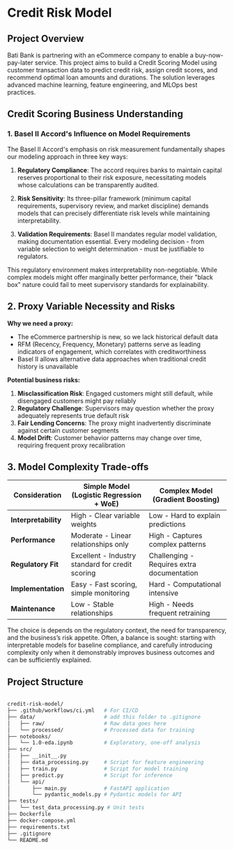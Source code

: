 # Credit Risk Model

## Project Overview

Bati Bank is partnering with an eCommerce company to enable a buy-now-pay-later service. This project aims to build a Credit Scoring Model using customer transaction data to predict credit risk, assign credit scores, and recommend optimal loan amounts and durations. The solution leverages advanced machine learning, feature engineering, and MLOps best practices.

## Credit Scoring Business Understanding

### 1. Basel II Accord's Influence on Model Requirements

The Basel II Accord's emphasis on risk measurement fundamentally shapes our modeling approach in three key ways:
1. **Regulatory Compliance**: The accord requires banks to maintain capital reserves proportional to their risk exposure, necessitating models whose calculations can be transparently audited.

2. **Risk Sensitivity**: Its three-pillar framework (minimum capital requirements, supervisory review, and market discipline) demands models that can precisely differentiate risk levels while maintaining interpretability.

3. **Validation Requirements**: Basel II mandates regular model validation, making documentation essential. Every modeling decision - from variable selection to weight determination - must be justifiable to regulators.

This regulatory environment makes interpretability non-negotiable. While complex models might offer marginally better performance, their "black box" nature could fail to meet supervisory standards for explainability.

## 2. Proxy Variable Necessity and Risks

**Why we need a proxy:**

- The eCommerce partnership is new, so we lack historical default data
- RFM (Recency, Frequency, Monetary) patterns serve as leading indicators of engagement, which correlates with creditworthiness
- Basel II allows alternative data approaches when traditional credit history is unavailable

**Potential business risks:**

1. **Misclassification Risk**: Engaged customers might still default, while disengaged customers might pay reliably
2. **Regulatory Challenge**: Supervisors may question whether the proxy adequately represents true default risk
3. **Fair Lending Concerns**: The proxy might inadvertently discriminate against certain customer segments
4. **Model Drift**: Customer behavior patterns may change over time, requiring frequent proxy recalibration

## 3. Model Complexity Trade-offs

| Consideration        | Simple Model (Logistic Regression + WoE)       | Complex Model (Gradient Boosting)          |
|----------------------|-----------------------------------------------|-------------------------------------------|
| **Interpretability** | High - Clear variable weights                 | Low - Hard to explain predictions         |
| **Performance**      | Moderate - Linear relationships only          | High - Captures complex patterns          |
| **Regulatory Fit**   | Excellent - Industry standard for credit scoring | Challenging - Requires extra documentation |
| **Implementation**   | Easy - Fast scoring, simple monitoring        | Hard - Computational intensive            |
| **Maintenance**      | Low - Stable relationships                    | High - Needs frequent retraining          |

The choice is depends on the regulatory context, the need for transparency, and the business’s risk appetite. Often, a balance is sought: starting with interpretable models for baseline compliance, and carefully introducing complexity only when it demonstrably improves business outcomes and can be sufficiently explained.

## Project Structure

```bash

credit-risk-model/
├── .github/workflows/ci.yml   # For CI/CD
├── data/                      # add this folder to .gitignore
│   ├── raw/                   # Raw data goes here
│   └── processed/             # Processed data for training
├── notebooks/
│   └── 1.0-eda.ipynb          # Exploratory, one-off analysis
├── src/
│   ├── __init__.py
│   ├── data_processing.py     # Script for feature engineering
│   ├── train.py               # Script for model training
│   ├── predict.py             # Script for inference
│   └── api/
│       ├── main.py            # FastAPI application
│       └── pydantic_models.py # Pydantic models for API
├── tests/
│   └── test_data_processing.py # Unit tests
├── Dockerfile
├── docker-compose.yml
├── requirements.txt
├── .gitignore
└── README.md
```

